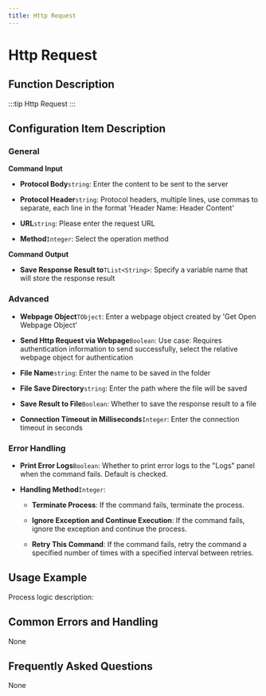 ```yaml
---
title: Http Request
---
```


# Http Request

## Function Description

:::tip 
Http Request
:::

## Configuration Item Description

### General

**Command Input**

- **Protocol Body**`string`: Enter the content to be sent to the server

- **Protocol Header**`string`: Protocol headers, multiple lines, use commas to separate, each line in the format 'Header Name: Header Content'

- **URL**`string`: Please enter the request URL

- **Method**`Integer`: Select the operation method


**Command Output**

- **Save Response Result to**`TList<String>`: Specify a variable name that will store the response result

### Advanced

- **Webpage Object**`TObject`: Enter a webpage object created by 'Get Open Webpage Object'

- **Send Http Request via Webpage**`Boolean`: Use case: Requires authentication information to send successfully, select the relative webpage object for authentication

- **File Name**`string`: Enter the name to be saved in the folder

- **File Save Directory**`string`: Enter the path where the file will be saved

- **Save Result to File**`Boolean`: Whether to save the response result to a file

- **Connection Timeout in Milliseconds**`Integer`: Enter the connection timeout in seconds


### Error Handling

- **Print Error Logs**`Boolean`: Whether to print error logs to the "Logs" panel when the command fails. Default is checked. 

- **Handling Method**`Integer`:

    - **Terminate Process**: If the command fails, terminate the process.

    - **Ignore Exception and Continue Execution**: If the command fails, ignore the exception and continue the process.

    - **Retry This Command**: If the command fails, retry the command a specified number of times with a specified interval between retries.

## Usage Example

Process logic description:

## Common Errors and Handling

None

## Frequently Asked Questions

None

